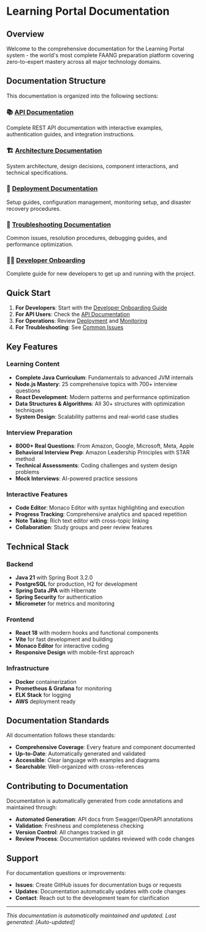 # Learning Portal Documentation

## Overview

Welcome to the comprehensive documentation for the Learning Portal system - the world's most complete FAANG preparation platform covering zero-to-expert mastery across all major technology domains.

## Documentation Structure

This documentation is organized into the following sections:

### 📚 [API Documentation](api/README.md)
Complete REST API documentation with interactive examples, authentication guides, and integration instructions.

### 🏗️ [Architecture Documentation](architecture/README.md)
System architecture, design decisions, component interactions, and technical specifications.

### 🚀 [Deployment Documentation](deployment/README.md)
Setup guides, configuration management, monitoring setup, and disaster recovery procedures.

### 🔧 [Troubleshooting Documentation](troubleshooting/README.md)
Common issues, resolution procedures, debugging guides, and performance optimization.

### 👨‍💻 [Developer Onboarding](DEVELOPER_ONBOARDING.md)
Complete guide for new developers to get up and running with the project.

## Quick Start

1. **For Developers**: Start with the [Developer Onboarding Guide](DEVELOPER_ONBOARDING.md)
2. **For API Users**: Check the [API Documentation](api/README.md)
3. **For Operations**: Review [Deployment](deployment/README.md) and [Monitoring](deployment/monitoring.md)
4. **For Troubleshooting**: See [Common Issues](troubleshooting/common-issues.md)

## Key Features

### Learning Content
- **Complete Java Curriculum**: Fundamentals to advanced JVM internals
- **Node.js Mastery**: 25 comprehensive topics with 700+ interview questions
- **React Development**: Modern patterns and performance optimization
- **Data Structures & Algorithms**: All 30+ structures with optimization techniques
- **System Design**: Scalability patterns and real-world case studies

### Interview Preparation
- **8000+ Real Questions**: From Amazon, Google, Microsoft, Meta, Apple
- **Behavioral Interview Prep**: Amazon Leadership Principles with STAR method
- **Technical Assessments**: Coding challenges and system design problems
- **Mock Interviews**: AI-powered practice sessions

### Interactive Features
- **Code Editor**: Monaco Editor with syntax highlighting and execution
- **Progress Tracking**: Comprehensive analytics and spaced repetition
- **Note Taking**: Rich text editor with cross-topic linking
- **Collaboration**: Study groups and peer review features

## Technical Stack

### Backend
- **Java 21** with Spring Boot 3.2.0
- **PostgreSQL** for production, H2 for development
- **Spring Data JPA** with Hibernate
- **Spring Security** for authentication
- **Micrometer** for metrics and monitoring

### Frontend
- **React 18** with modern hooks and functional components
- **Vite** for fast development and building
- **Monaco Editor** for interactive coding
- **Responsive Design** with mobile-first approach

### Infrastructure
- **Docker** containerization
- **Prometheus & Grafana** for monitoring
- **ELK Stack** for logging
- **AWS** deployment ready

## Documentation Standards

All documentation follows these standards:
- **Comprehensive Coverage**: Every feature and component documented
- **Up-to-Date**: Automatically generated and validated
- **Accessible**: Clear language with examples and diagrams
- **Searchable**: Well-organized with cross-references

## Contributing to Documentation

Documentation is automatically generated from code annotations and maintained through:
- **Automated Generation**: API docs from Swagger/OpenAPI annotations
- **Validation**: Freshness and completeness checking
- **Version Control**: All changes tracked in git
- **Review Process**: Documentation updates reviewed with code changes

## Support

For documentation questions or improvements:
- **Issues**: Create GitHub issues for documentation bugs or requests
- **Updates**: Documentation automatically updates with code changes
- **Contact**: Reach out to the development team for clarification

---

*This documentation is automatically maintained and updated. Last generated: [Auto-updated]*